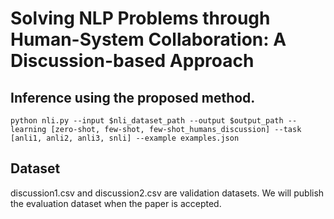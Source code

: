 # Solving NLP Problems through Human-System Collaboration: A Discussion-based Approach


## Inference using the proposed method.

```
python nli.py --input $nli_dataset_path --output $output_path --learning [zero-shot, few-shot, few-shot_humans_discussion] --task [anli1, anli2, anli3, snli] --example examples.json
```

## Dataset

discussion1.csv and discussion2.csv are validation datasets. We will publish the evaluation dataset when the paper is accepted.
